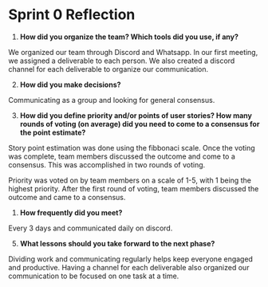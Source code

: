 # Sprint 0 Reflection

1. **How did you organize the team? Which tools did you use, if any?**

We organized our team through Discord and Whatsapp. 
In our first meeting, we assigned a deliverable to each person. We also created a discord channel for each deliverable to organize our communication.

2. **How did you make decisions?**

Communicating as a group and looking for general consensus. 

3. **How did you define priority and/or points of user stories? How many rounds of voting (on
average) did you need to come to a consensus for the point estimate?**

Story point estimation was done using the fibbonaci scale. Once the voting was complete, team members discussed the outcome and come to a consensus. This was accomplished in two rounds of voting.

Priority was voted on by team members on a scale of 1-5, with 1 being the highest priority. After the first round of voting, team members discussed the outcome and came to a consensus. 

1. **How frequently did you meet?**

Every 3 days and communicated daily on discord.

5. **What lessons should you take forward to the next phase?**

Dividing work and communicating regularly helps keep everyone engaged and productive. Having a channel for each deliverable also organized our communication to be focused on one task at a time.